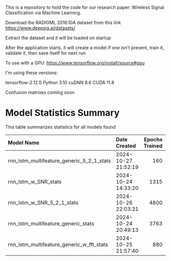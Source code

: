 This is a repository to hold the code for our research paper: Wireless Signal Classification via Machine Learning.

Download the RADIOML 2016.10A dataset from this link https://www.deepsig.ai/datasets/

Extract the dataset and it will be loaded on startup

After the application starts, it will create a model if one isn't present, train it, validate it, then save itself for next run


To use with a GPU:
https://www.tensorflow.org/install/source#gpu

I'm using these versions:

tensorflow-2.12.0
Python 3.10	
cuDNN 8.6
CUDA 11.8


Confusion matrixes coming soon

# Model Statistics Summary

This table summarizes statistics for all models found

| Model Name                                | Date Created        |   Epochs Trained |   Best Accuracy |   Current Accuracy | Last Trained        |
|:------------------------------------------|:--------------------|-----------------:|----------------:|-------------------:|:--------------------|
| rnn_lstm_multifeature_generic_5_2_1_stats | 2024-10-27 21:52:19 |              160 |        0.527705 |           0.520023 | 2024-10-27 23:02:44 |
| rnn_lstm_w_SNR_stats                      | 2024-10-24 14:33:20 |             1315 |        0.657091 |           0.654955 | 2024-10-26 15:51:42 |
| rnn_lstm_w_SNR_5_2_1_stats                | 2024-10-26 22:03:21 |             4800 |        0.675909 |           0.674455 | 2024-10-27 23:04:09 |
| rnn_lstm_multifeature_generic_stats       | 2024-10-24 20:49:13 |             3763 |        0.550136 |           0.538636 | 2024-10-27 21:42:37 |
| rnn_lstm_multifeature_generic_w_fft_stats | 2024-10-25 21:57:40 |              880 |        0.517455 |           0.515477 | 2024-10-26 11:55:08 |